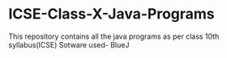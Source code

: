 # ICSE-Class-X-Java-Programs
This repository contains all the java programs as per class 10th syllabus(ICSE)  Sotware used- BlueJ
